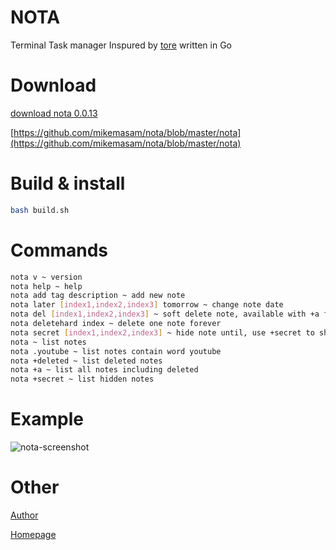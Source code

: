# NOTA
Terminal Task manager Inspured by [tore](https://github.com/rexim/tore) written in Go

# Download
[download nota 0.0.13](https://github.com/mikemasam/nota/blob/master/nota)

[https://github.com/mikemasam/nota/blob/master/nota](https://github.com/mikemasam/nota/blob/master/nota)

# Build & install
```bash
bash build.sh 
```

# Commands
```bash
nota v ~ version
nota help ~ help 
nota add tag description ~ add new note 
nota later [index1,index2,index3] tomorrow ~ change note date
nota del [index1,index2,index3] ~ soft delete note, available with +a flag
nota deletehard index ~ delete one note forever
nota secret [index1,index2,index3] ~ hide note until, use +secret to show note
nota ~ list notes 
nota .youtube ~ list notes contain word youtube
nota +deleted ~ list deleted notes
nota +a ~ list all notes including deleted
nota +secret ~ list hidden notes 
```

# Example
![nota-screenshot](https://github.com/user-attachments/assets/1c6a71c4-b2db-435b-a8a7-578801e719d3)


# Other
[Author](https://github.com/mikemasam)

[Homepage](https://github.com/mikemasam/nota)


